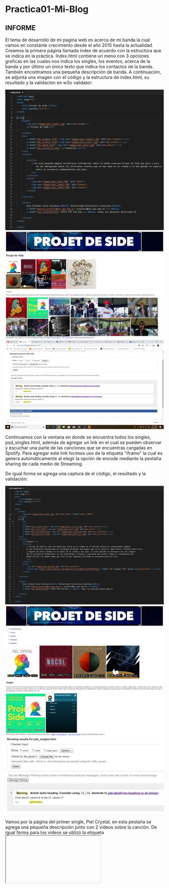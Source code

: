 # Practica01-Mi-Blog

## INFORME
El tema de desarrollo de mi pagina web es acerca de mi banda la cual vamos en constante crecimiento desde el
año 2015 hasta la actualidad.
Creamos la primera página llamada índex de acuerdo con la estructura que se indica en la práctica. Index.html
contiene un menú con 3 opciones graficas en las cuales nos indica los singles, los eventos, acerca de la banda y
por último un único texto que indica los contactos de la banda. También encontramos una pequeña descripción
de banda.
A continuación, se adjunta una imagen con el código y la estructura de index.html, su resultado y la validación en
w3o validator:

![1](https://github.com/jcallec7/Practica01-Mi-Blog/blob/master/captures/1.png)
![2](https://github.com/jcallec7/Practica01-Mi-Blog/blob/master/captures/2.png)
![3](https://github.com/jcallec7/Practica01-Mi-Blog/blob/master/captures/3.png)

Continuamos con la ventana en donde se encuentra todos los singles, psd_singles.html, además de agregar un link en el cual se pueden observar y escuchar una parte de las canciones que se encuentras cargadas en Spotify. Para agregar este link hicimos uso de la etiqueta "iframe" la cual es genera automáticamente al elegir la opción de encode mediante la pestaña sharing de cada medio de Streaming.

De igual forma se agrega una captura de el código, el resultado y la validación:

![4](https://github.com/jcallec7/Practica01-Mi-Blog/blob/master/captures/4.png)
![5](https://github.com/jcallec7/Practica01-Mi-Blog/blob/master/captures/5.png)
![6](https://github.com/jcallec7/Practica01-Mi-Blog/blob/master/captures/6.png)

Vamos por la página del primer single, Piel Crystal, en esta pestaña se agrega una pequeña descripción junto con 2 videos sobre la canción. De igual forma para los videos se utilizó la etiqueta <iframe>.

A continuación, las capturas de los resultados:

![7](https://github.com/jcallec7/Practica01-Mi-Blog/blob/master/captures/7.png)
![8](https://github.com/jcallec7/Practica01-Mi-Blog/blob/master/captures/8.png)
![9](https://github.com/jcallec7/Practica01-Mi-Blog/blob/master/captures/9.png)

Continuamos con el siguiente single, se aplica el mismo procedimiento que el primero al igual que en el resto de las páginas de cada canción. A continuación, capturas de cada uno de los resultados:

psd_nscsl.html

![10](https://github.com/jcallec7/Practica01-Mi-Blog/blob/master/captures/10.png)
![11](https://github.com/jcallec7/Practica01-Mi-Blog/blob/master/captures/11.png)
![12](https://github.com/jcallec7/Practica01-Mi-Blog/blob/master/captures/12.png)

psd_atlantida.html

![13](https://github.com/jcallec7/Practica01-Mi-Blog/blob/master/captures/13.png)
![14](https://github.com/jcallec7/Practica01-Mi-Blog/blob/master/captures/14.png)
![15](https://github.com/jcallec7/Practica01-Mi-Blog/blob/master/captures/15.png)

psd_plasticos.html

![16](https://github.com/jcallec7/Practica01-Mi-Blog/blob/master/captures/16.png)
![17](https://github.com/jcallec7/Practica01-Mi-Blog/blob/master/captures/17.png)
![18](https://github.com/jcallec7/Practica01-Mi-Blog/blob/master/captures/18.png)

Continuamos con la página pds_eventos.html en la cual colocamos la tabla con los diferentes nombres de las presentaciones de la banda junto a la fecha en la cual se realizaron. Para realizar la tabla utilizamos las etiquetas "table", "th", "tr" y "td" con las cuales definimos la posición de la información que deseamos ingresas. A continuación, capturas de los resultados:
 
![19](https://github.com/jcallec7/Practica01-Mi-Blog/blob/master/captures/19.png)
![20](https://github.com/jcallec7/Practica01-Mi-Blog/blob/master/captures/20.png)
![21](https://github.com/jcallec7/Practica01-Mi-Blog/blob/master/captures/21.png) 

Continuamos con la pestaña about.html en la cual vamos a encontrar información sobre la banda. En esta pestaña están aplicadas las 5 etiquetas de la fig. 1-16 del libro, las dos secciones requeridas en la practica con 3 artículos cada una y los respectivos id’s que nos fue facilitado con ejemplos en la página 63 del libro para llegar a cada uno de los artículos.

Las etiquetas que fueron utilizadas fueron "u" que sirve para subrayar el texto, "small" utilizada para hacer más pequeño el texto que se encuentre dentro de esta etiqueta, "em" que sirve para inclinar el texto, "cite" utilizada para colocar el texto en un formato que indica que este esta siendo citado y por último "br" que ayuda a dar un salto de línea.

A continuación, imágenes de los resultados:

![22](https://github.com/jcallec7/Practica01-Mi-Blog/blob/master/captures/22.png)
![23](https://github.com/jcallec7/Practica01-Mi-Blog/blob/master/captures/23.png)
![24](https://github.com/jcallec7/Practica01-Mi-Blog/blob/master/captures/24.png)
![25](https://github.com/jcallec7/Practica01-Mi-Blog/blob/master/captures/25.png)

Como Ventana final tenemos psd_contactos.html en el cual se encuentra información para contactar a la banda. En esta pestaña se utiliza mailto y tel al igual que en el pie de pagina de cada uno de las pestañas.

A continuación, imágenes de los resultados:

![26](https://github.com/jcallec7/Practica01-Mi-Blog/blob/master/captures/26.png)
![27](https://github.com/jcallec7/Practica01-Mi-Blog/blob/master/captures/27.png)
![28](https://github.com/jcallec7/Practica01-Mi-Blog/blob/master/captures/28.png)

En cada pie de página se colocó la información requerida en la guía de práctica, a continuación, una imagen de esta:

![29](https://github.com/jcallec7/Practica01-Mi-Blog/blob/master/captures/29.png)



